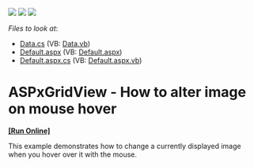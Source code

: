 <!-- default badges list -->
![](https://img.shields.io/endpoint?url=https://codecentral.devexpress.com/api/v1/VersionRange/128533311/13.1.6%2B)
[![](https://img.shields.io/badge/Open_in_DevExpress_Support_Center-FF7200?style=flat-square&logo=DevExpress&logoColor=white)](https://supportcenter.devexpress.com/ticket/details/E4871)
[![](https://img.shields.io/badge/📖_How_to_use_DevExpress_Examples-e9f6fc?style=flat-square)](https://docs.devexpress.com/GeneralInformation/403183)
<!-- default badges end -->
<!-- default file list -->
*Files to look at*:

* [Data.cs](./CS/ASPxGridVIew/Data.cs) (VB: [Data.vb](./VB/ASPxGridVIew/Data.vb))
* [Default.aspx](./CS/ASPxGridVIew/Default.aspx) (VB: [Default.aspx](./VB/ASPxGridVIew/Default.aspx))
* [Default.aspx.cs](./CS/ASPxGridVIew/Default.aspx.cs) (VB: [Default.aspx.vb](./VB/ASPxGridVIew/Default.aspx.vb))
<!-- default file list end -->
# ASPxGridView - How to alter image on mouse hover
<!-- run online -->
**[[Run Online]](https://codecentral.devexpress.com/e4871/)**
<!-- run online end -->


<p>This example demonstrates how to change a currently displayed image when you hover over it with the mouse.</p>

<br/>


